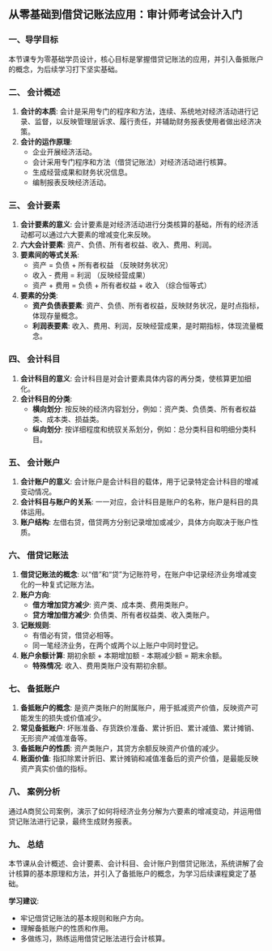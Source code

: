 ##  从零基础到借贷记账法应用：审计师考试会计入门

###  一、导学目标

本节课专为零基础学员设计，核心目标是掌握借贷记账法的应用，并引入备抵账户的概念，为后续学习打下坚实基础。

###  二、 会计概述

1.  **会计的本质**: 会计是采用专门的程序和方法，连续、系统地对经济活动进行记录、监督，以反映管理层诉求、履行责任，并辅助财务报表使用者做出经济决策。
2.  **会计的运作原理**: 
    *   企业开展经济活动。
    *   会计采用专门程序和方法（借贷记账法）对经济活动进行核算。
    *   生成经营成果和财务状况信息。
    *   编制报表反映经济活动。

###  三、 会计要素

1.  **会计要素的意义**: 会计要素是对经济活动进行分类核算的基础，所有的经济活动都可以通过六大要素的增减变化来反映。
2.  **六大会计要素**: 资产、负债、所有者权益、收入、费用、利润。
3.  **要素间的等式关系**: 
    *   资产 = 负债 + 所有者权益 （反映财务状况）
    *   收入 - 费用 = 利润 （反映经营成果）
    *   资产 + 费用 = 负债 + 所有者权益 + 收入 （综合恒等式）
4.  **要素的分类**: 
    *   **资产负债表要素**: 资产、负债、所有者权益，反映财务状况，是时点指标，体现存量概念。
    *   **利润表要素**: 收入、费用、利润，反映经营成果，是时期指标，体现流量概念。

###  四、 会计科目

1.  **会计科目的意义**: 会计科目是对会计要素具体内容的再分类，使核算更加细化。
2.  **会计科目的分类**: 
    *   **横向划分**: 按反映的经济内容划分，例如：资产类、负债类、所有者权益类、成本类、损益类。
    *   **纵向划分**: 按详细程度和统驭关系划分，例如：总分类科目和明细分类科目。

###  五、 会计账户

1.  **会计账户的意义**: 会计账户是会计科目的载体，用于记录特定会计科目的增减变动情况。
2.  **会计科目与账户的关系**: 一一对应，会计科目是账户的名称，账户是科目的具体运用。
3.  **账户结构**: 左借右贷，借贷两方分别记录增加或减少，具体方向取决于账户性质。

###  六、 借贷记账法

1.  **借贷记账法的概念**: 以“借”和“贷”为记账符号，在账户中记录经济业务增减变化的一种复式记账方法。
2.  **账户方向**: 
    *   **借方增加贷方减少**: 资产类、成本类、费用类账户。
    *   **贷方增加借方减少**: 负债类、所有者权益类、收入类账户。
3.  **记账规则**: 
    *   有借必有贷，借贷必相等。
    *   同一笔经济业务，在两个或两个以上账户中同时登记。
4.  **账户余额计算**: 期初余额 + 本期增加额 - 本期减少额 = 期末余额。
    *   **特殊情况**: 收入、费用类账户没有期初余额。

###  七、 备抵账户

1.  **备抵账户的概念**: 是资产类账户的附属账户，用于抵减资产价值，反映资产可能发生的损失或价值减少。
2.  **常见备抵账户**: 坏账准备、存货跌价准备、累计折旧、累计减值、累计摊销、无形资产减值准备等。
3.  **备抵账户的性质**: 资产类账户，其贷方余额反映资产价值的减少。
4.  **账面价值**: 指扣除累计折旧、累计摊销和减值准备后的资产价值，是最能反映资产真实价值的指标。

###  八、 案例分析

通过A商贸公司案例，演示了如何将经济业务分解为六要素的增减变动，并运用借贷记账法进行记录，最终生成财务报表。

###  九、 总结

本节课从会计概述、会计要素、会计科目、会计账户到借贷记账法，系统讲解了会计核算的基本原理和方法，并引入了备抵账户的概念，为学习后续课程奠定了基础。 

**学习建议**: 

*   牢记借贷记账法的基本规则和账户方向。
*   理解备抵账户的性质和作用。
*   多做练习，熟练运用借贷记账法进行会计核算。


